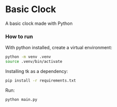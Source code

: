 # Basic Clock

A basic clock made with Python

### How to run
With python installed, create a virtual environment:
```sh
python -m venv .venv
source .venv/bin/activate
```
Installing tk as a dependency:
```sh
pip install -r requirements.txt
```

Run:
```sh
python main.py
```